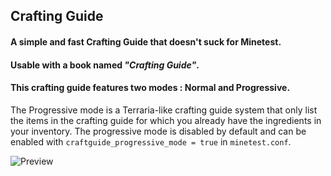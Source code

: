 ## Crafting Guide ##

#### A simple and fast Crafting Guide that doesn't suck for Minetest. ####

#### Usable with a book named *"Crafting Guide"*. ####

#### This crafting guide features two modes : Normal and Progressive. ####
The Progressive mode is a Terraria-like crafting guide system that only 
list the items in the crafting guide for which you already have the ingredients
in your inventory. The progressive mode is disabled by default and can be enabled with 
`craftguide_progressive_mode = true` in `minetest.conf`.

![Preview](http://i.imgur.com/xblp1Vs.png)

